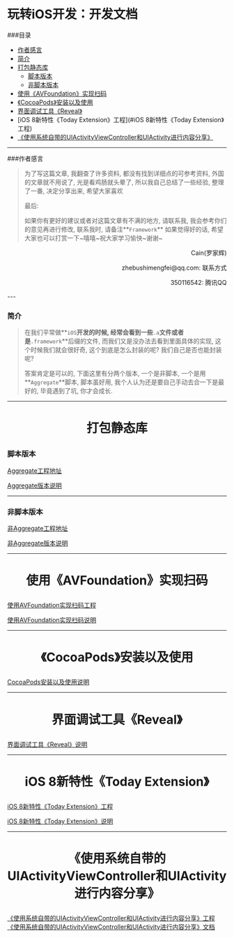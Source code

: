 # 玩转iOS开发：开发文档

###目录
- [作者感言](#作者感言)
- [简介](#简介)
- [打包静态库](#打包静态库)
  - [脚本版本](#脚本版本)
  - [非脚本版本](#非脚本版本)
- [使用《AVFoundation》实现扫码](#使用《AVFoundation》实现扫码)
- [《CocoaPods》安装以及使用](#《CocoaPods》安装以及使用)
- [界面调试工具《Reveal》](#界面调试工具《Reveal》)
- [iOS 8新特性《Today Extension》工程](#iOS 8新特性《Today Extension》工程)
- [《使用系统自带的UIActivityViewController和UIActivity进行内容分享》](#《使用系统自带的UIActivityViewController和UIActivity进行内容分享》)

---

###作者感言
> 为了写这篇文章, 我翻查了许多资料, 都没有找到详细点的可参考资料, 外国的文章就不用说了, 光是看鸡肠就头晕了, 所以我自己总结了一些经验, 整理了一番, 决定分享出来, 希望大家喜欢
>
> 最后:
>
> 如果你有更好的建议或者对这篇文章有不满的地方, 请联系我, 我会参考你们的意见再进行修改, 联系我时, 请备注**`Framework`** 如果觉得好的话, 希望大家也可以打赏一下~嘻嘻~祝大家学习愉快~谢谢~

<p align="right">Cain(罗家辉)</p>
<p align="right">zhebushimengfei@qq.com: 联系方式</p>
<p align="right">350116542: 腾讯QQ</p>
---

### 简介

> 在我们平常做**`iOS`**开发的时候, 经常会看到一些**`.a`**文件或者是**`.framework`**后缀的文件, 而我们又是没办法去看到里面具体的实现, 这个时候我们就会很好奇, 这个到底是怎么封装的呢? 我们自己是否也能封装呢?
>
> 答案肯定是可以的, 下面这里有分两个版本, 一个是非脚本, 一个是用**`Aggregate`**脚本, 脚本虽好用, 我个人认为还是要自己手动去合一下是最好的, 毕竟遇到了坑, 你才会成长.

---



# <p align="center">打包静态库</p>

### 脚本版本

[Aggregate工程地址](https://github.com/CainRun/CreateGeneralFramework/tree/master/AggregateFramework)

[Aggregate版本说明](https://github.com/CainRun/CreateGeneralFramework/blob/master/AggregateFramework/AggregateFramework%E8%AF%B4%E6%98%8E.md)



---

### 非脚本版本

[非Aggregate工程地址](https://github.com/CainRun/CreateGeneralFramework/tree/master/NotAggregateFramework)

[非Aggregate版本说明](https://github.com/CainRun/CreateGeneralFramework/blob/master/NotAggregateFramework/NotAggregateFramework%E8%AF%B4%E6%98%8E.md)

---

# <p align="center">使用《AVFoundation》实现扫码</p>

[使用AVFoundation实现扫码工程](https://github.com/CainRun/CALScanQRCode)

[使用AVFoundation实现扫码说明](https://github.com/CainRun/iOSDeveloperDocument/blob/master/%E7%8E%A9%E8%BD%ACiOS%E5%BC%80%E5%8F%91%EF%BC%9A%E4%BD%BF%E7%94%A8AVFoundation%E5%AE%9E%E7%8E%B0%E6%89%AB%E7%A0%81%20/%E7%8E%A9%E8%BD%ACiOS%E5%BC%80%E5%8F%91%EF%BC%9A%E4%BD%BF%E7%94%A8AVFoundation%E5%AE%9E%E7%8E%B0%E6%89%AB%E7%A0%81/iOS%E5%AD%A6%E4%B9%A0%EF%BC%9A%E4%BD%BF%E7%94%A8AVFoundation%E5%AE%9E%E7%8E%B0%E6%89%AB%E7%A0%81.md)

---

# <p align="center">《CocoaPods》安装以及使用</p>

[CocoaPods安装以及使用说明](https://github.com/CainRun/iOSDeveloperDocument/blob/master/%E7%8E%A9%E8%BD%ACiOS%E5%BC%80%E5%8F%91%EF%BC%9A%E3%80%8ACocoaPods%E3%80%8B%E5%AE%89%E8%A3%85%E5%8F%8A%E4%BD%BF%E7%94%A8%E6%95%99%E7%A8%8B/%E7%8E%A9%E8%BD%ACiOS%E5%BC%80%E5%8F%91%EF%BC%9A%E3%80%8ACocoaPods%E3%80%8B%E5%AE%89%E8%A3%85%E5%8F%8A%E4%BD%BF%E7%94%A8%E6%95%99%E7%A8%8B/%E7%8E%A9%E8%BD%ACiOS%E5%BC%80%E5%8F%91%EF%BC%9A%E3%80%8ACocoaPods%E3%80%8B%E5%AE%89%E8%A3%85%E5%8F%8A%E4%BD%BF%E7%94%A8%E6%95%99%E7%A8%8B.md)

---

# <p align="center">界面调试工具《Reveal》</p>

[界面调试工具《Reveal》说明](https://github.com/CainRun/iOSDeveloperDocument/blob/master/%E7%8E%A9%E8%BD%ACiOS%E5%BC%80%E5%8F%91%EF%BC%9A%E7%95%8C%E9%9D%A2%E8%B0%83%E8%AF%95%E5%B7%A5%E5%85%B7%E3%80%8AReveal%E3%80%8B/%E7%8E%A9%E8%BD%ACiOS%E5%BC%80%E5%8F%91%EF%BC%9A%E7%95%8C%E9%9D%A2%E8%B0%83%E8%AF%95%E5%B7%A5%E5%85%B7%E3%80%8AReveal%E3%80%8B/%E7%8E%A9%E8%BD%ACiOS%E5%BC%80%E5%8F%91%EF%BC%9A%E7%95%8C%E9%9D%A2%E8%B0%83%E8%AF%95%E5%B7%A5%E5%85%B7%E3%80%8AReveal%E3%80%8B.md)

---
# <p align="center">iOS 8新特性《Today Extension》</p>

[iOS 8新特性《Today Extension》工程](https://github.com/CainRun/TodayExtensionExample)

[iOS 8新特性《Today Extension》说明](https://github.com/CainRun/iOSDeveloperDocument/blob/master/%E7%8E%A9%E8%BD%ACiOS%E5%BC%80%E5%8F%91%EF%BC%9AiOS%208%20%E6%96%B0%E7%89%B9%E6%80%A7%E3%80%8AToday%20Extension%E3%80%8B/%E7%8E%A9%E8%BD%ACiOS%EF%BC%9AiOS%208%20%E6%96%B0%E7%89%B9%E6%80%A7%E3%80%8AToday%20Extension%E3%80%8B/%E7%8E%A9%E8%BD%ACiOS%EF%BC%9AiOS%208%20%E6%96%B0%E7%89%B9%E6%80%A7%E3%80%8AToday%20Extension%E3%80%8B.md)

---
# <p align="center">《使用系统自带的UIActivityViewController和UIActivity进行内容分享》</p>

[《使用系统自带的UIActivityViewController和UIActivity进行内容分享》工程](https://github.com/CainRun/iOSDeveloperDocument/tree/master/%E7%8E%A9%E8%BD%ACiOS%E5%BC%80%E5%8F%91%EF%BC%9A%E3%80%8A%E4%BD%BF%E7%94%A8%E7%B3%BB%E7%BB%9F%E8%87%AA%E5%B8%A6%E7%9A%84UIActivityViewController%E5%92%8CUIActivity%E8%BF%9B%E8%A1%8C%E5%86%85%E5%AE%B9%E5%88%86%E4%BA%AB%E3%80%8B/UIActivityViewControllerDemo)
[《使用系统自带的UIActivityViewController和UIActivity进行内容分享》文档](https://github.com/CainRun/iOSDeveloperDocument/blob/master/%E7%8E%A9%E8%BD%ACiOS%E5%BC%80%E5%8F%91%EF%BC%9A%E3%80%8A%E4%BD%BF%E7%94%A8%E7%B3%BB%E7%BB%9F%E8%87%AA%E5%B8%A6%E7%9A%84UIActivityViewController%E5%92%8CUIActivity%E8%BF%9B%E8%A1%8C%E5%86%85%E5%AE%B9%E5%88%86%E4%BA%AB%E3%80%8B/%E7%8E%A9%E8%BD%ACiOS%E5%BC%80%E5%8F%91%EF%BC%9A%E3%80%8A%E4%BD%BF%E7%94%A8%E7%B3%BB%E7%BB%9F%E8%87%AA%E5%B8%A6%E7%9A%84UIActivityViewController%E5%92%8CUIActivity%E8%BF%9B%E8%A1%8C%E5%86%85%E5%AE%B9%E5%88%86%E4%BA%AB%E3%80%8B/%E7%8E%A9%E8%BD%ACiOS%E5%BC%80%E5%8F%91%EF%BC%9A%E3%80%8A%E4%BD%BF%E7%94%A8%E7%B3%BB%E7%BB%9F%E8%87%AA%E5%B8%A6%E7%9A%84UIActivityViewController%E5%92%8CUIActivity%E8%BF%9B%E8%A1%8C%E5%86%85%E5%AE%B9%E5%88%86%E4%BA%AB%E3%80%8B.md)
